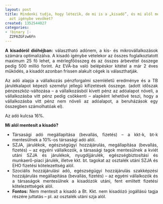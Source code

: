 ```yaml
---
layout: post
title: Mindenki tudja, hogy létezik, de mi is a „kisadó”, és mi alól mentesíti az
  azt igénybe vevőket?
created: 1352544027
categories:
- !binary |-
  Z2F6ZGFzw6Fn
---
```

<p style="text-align: justify;"><strong>A kisadóról dióhéjban:</strong> választható adónem, a kis- és mikrovállalkozások számára optimalizálva. A kisadó igénybe vételekor az összes foglalkoztatott maximum 25 fő lehet, a mérlegfőösszeg és az összes árbevétel összege pedig 500 millió forint. Az EVA-ba való belépéskor kitétel a már 2 éves működés, a kisadót azonban frissen alakult cégek is választhatják.</p><p style="text-align: justify;">Az adó alapja a vállalkozás pénzforgalmi szemléletű eredménye és a TB járulékalapot képező személyi jellegű kifizetések összege. (adott időszak pénzeszköz-változása – a vállalkozásból kivett pénz az adóalapot növeli, a vállalkozásba vitt pénz pedig csökkenti – alapként lehetővé teszi, hogy a vállalkozásba vitt pénz nem növeli az adóalapot, a beruházások egy összegben számolhatóak el).</p><p style="text-align: justify;">Az adó kulcsa 16%.</p><p style="text-align: justify;"><strong>Mi alól mentesít a kisadó?</strong></p><ul><li style="text-align: justify;">Társasági adó megállapítása (bevallás, fizetés) – a kkt-k, bt-k mentesülnek a 10%-os társasági adó alól.</li><li style="text-align: justify;">SZJA, járulékok, egészségügyi hozzájárulás, megállapítása (bevallás, fizetés) – az egyéni vállalkozók, a társasági tagok mentesülnek a kviét utáni SZJA és járulékok, nyugdíjjárulék, egészségbiztosítási és munkaerő-piaci járulék, illetve kkt. bt. tagokat az osztalék utáni SZJA és EHO fizetési kötelezettség alól.</li><li style="text-align: justify;">Szociális hozzájárulási adó, egészségügyi hozzájárulás szakképzési hozzájárulás megállapítása (bevallás, fizetés) – az egyéni vállalkozók és a társaságok mentesülnek a kisadózók utáni, fent említett fizetési kötelezettségek alól.</li><li style="text-align: justify;"><strong>Fontos:</strong> Nem mentesít a kisadó a Bt. Kkt. nem kisadózó jogállású tagja részére juttatás – pl. az osztalék utáni szja alól.</li></ul>
